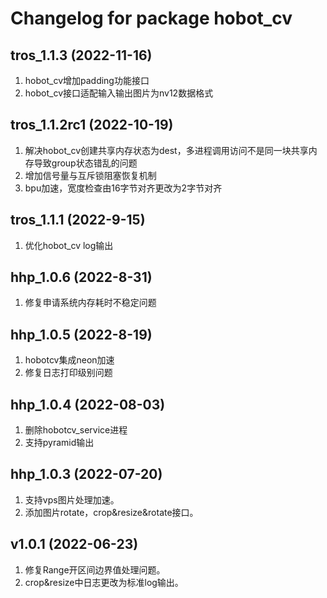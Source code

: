 # Changelog for package hobot_cv

tros_1.1.3 (2022-11-16)
------------------
1. hobot_cv增加padding功能接口
2. hobot_cv接口适配输入输出图片为nv12数据格式

tros_1.1.2rc1 (2022-10-19)
------------------
1. 解决hobot_cv创建共享内存状态为dest，多进程调用访问不是同一块共享内存导致group状态错乱的问题
2. 增加信号量与互斥锁阻塞恢复机制
3. bpu加速，宽度检查由16字节对齐更改为2字节对齐

tros_1.1.1 (2022-9-15)
------------------
1. 优化hobot_cv log输出

hhp_1.0.6 (2022-8-31)
------------------
1. 修复申请系统内存耗时不稳定问题

hhp_1.0.5 (2022-8-19)
------------------
1. hobotcv集成neon加速
2. 修复日志打印级别问题

hhp_1.0.4 (2022-08-03)
------------------
1. 删除hobotcv_service进程
2. 支持pyramid输出

hhp_1.0.3 (2022-07-20)
------------------
1. 支持vps图片处理加速。
2. 添加图片rotate，crop&resize&rotate接口。

v1.0.1 (2022-06-23)
------------------
1. 修复Range开区间边界值处理问题。
2. crop&resize中日志更改为标准log输出。
